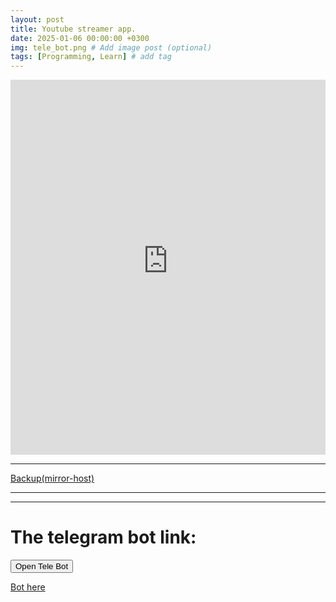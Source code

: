 ```yaml
---
layout: post
title: Youtube streamer app.
date: 2025-01-06 00:00:00 +0300
img: tele_bot.png # Add image post (optional)
tags: [Programming, Learn] # add tag
---
```


<iframe src="https://8501-01jexrhbvrb2xedgb9q9m44gnz.cloudspaces.litng.ai/"
        width="100%" 
        height="600px" 
        frameborder="0"
        allow="autoplay; picture-in-picture; fullscreen"
        allowfullscreen
        sandbox="allow-scripts allow-same-origin allow-popups"
        loading="lazy"
        style="border: none; margin: 0; padding: 0;">
</iframe>

<hr />

<a href="https://yellow-river-3935.ploomber.app/" target="_blank" class="ytstream-backup">Backup(mirror-host)</a>

<hr />
<hr />

# The telegram bot link:

<button onclick="window.open('https://t.me/python3463_bot', '_blank')">Open Tele Bot</button>

<a href="https://t.me/python3463_bot" target="_blank" class="ytstream-bot">Bot here</a>

